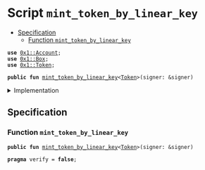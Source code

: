 
<a name="mint_token_by_linear_key"></a>

# Script `mint_token_by_linear_key`



-  [Specification](#@Specification_0)
    -  [Function `mint_token_by_linear_key`](#@Specification_0_mint_token_by_linear_key)


<pre><code><b>use</b> <a href="../../modules/doc/Account.md#0x1_Account">0x1::Account</a>;
<b>use</b> <a href="../../modules/doc/Box.md#0x1_Box">0x1::Box</a>;
<b>use</b> <a href="../../modules/doc/Token.md#0x1_Token">0x1::Token</a>;
</code></pre>




<pre><code><b>public</b> <b>fun</b> <a href="mint_token_by_linear_key.md#mint_token_by_linear_key">mint_token_by_linear_key</a>&lt;<a href="../../modules/doc/Token.md#0x1_Token">Token</a>&gt;(signer: &signer)
</code></pre>



<details>
<summary>Implementation</summary>


<pre><code><b>fun</b> <a href="mint_token_by_linear_key.md#mint_token_by_linear_key">mint_token_by_linear_key</a>&lt;<a href="../../modules/doc/Token.md#0x1_Token">Token</a>&gt;(
    signer: &signer,
) {
    // 1. take key: LinearTimeMintKey&lt;<a href="../../modules/doc/Token.md#0x1_Token">Token</a>&gt;
    <b>let</b> mint_key = <a href="../../modules/doc/Box.md#0x1_Box_take">Box::take</a>&lt;<a href="../../modules/doc/Token.md#0x1_Token_LinearTimeMintKey">Token::LinearTimeMintKey</a>&lt;<a href="../../modules/doc/Token.md#0x1_Token">Token</a>&gt;&gt;(signer);

    // 2. mint token
    <b>let</b> tokens = <a href="../../modules/doc/Token.md#0x1_Token_mint_with_linear_key">Token::mint_with_linear_key</a>&lt;<a href="../../modules/doc/Token.md#0x1_Token">Token</a>&gt;(&<b>mut</b> mint_key);

    // 3. deposit
    <a href="../../modules/doc/Account.md#0x1_Account_deposit_to_self">Account::deposit_to_self</a>(signer, tokens);

    // 4. put key
    <a href="../../modules/doc/Box.md#0x1_Box_put">Box::put</a>(signer, mint_key);
}
</code></pre>



</details>

<a name="@Specification_0"></a>

## Specification


<a name="@Specification_0_mint_token_by_linear_key"></a>

### Function `mint_token_by_linear_key`


<pre><code><b>public</b> <b>fun</b> <a href="mint_token_by_linear_key.md#mint_token_by_linear_key">mint_token_by_linear_key</a>&lt;<a href="../../modules/doc/Token.md#0x1_Token">Token</a>&gt;(signer: &signer)
</code></pre>




<pre><code><b>pragma</b> verify = <b>false</b>;
</code></pre>
